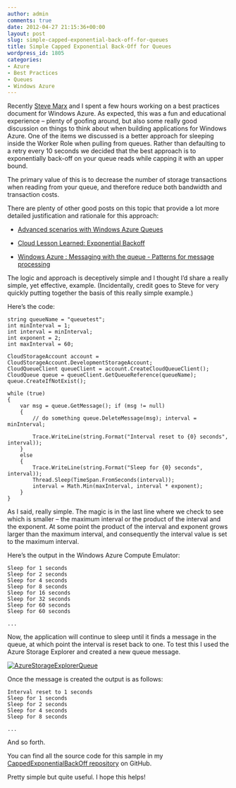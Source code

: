```yaml
---
author: admin
comments: true
date: 2012-04-27 21:15:36+00:00
layout: post
slug: simple-capped-exponential-back-off-for-queues
title: Simple Capped Exponential Back-Off for Queues
wordpress_id: 1805
categories:
- Azure
- Best Practices
- Queues
- Windows Azure
---
```


Recently [Steve Marx](http://blog.smarx.com/) and I spent a few hours working on a best practices document for Windows Azure. As expected, this was a fun and educational experience – plenty of goofing around, but also some really good discussion on things to think about when building applications for Windows Azure. One of the items we discussed is a better approach for sleeping inside the Worker Role when pulling from queues. Rather than defaulting to a retry every 10 seconds we decided that the best approach is to exponentially back-off on your queue reads while capping it with an upper bound.

The primary value of this is to decrease the number of storage transactions when reading from your queue, and therefore reduce both bandwidth and transaction costs.

There are plenty of other good posts on this topic that provide a lot more detailed justification and rationale for this approach:

* [Advanced scenarios with Windows Azure Queues](http://www.developerfusion.com/article/120619/advanced-scenarios-with-windows-azure-queues/)  

* [Cloud Lesson Learned: Exponential Backoff](http://geekswithblogs.net/hroggero/archive/2011/05/26/cloud-lesson-learned-exponential-backoff.aspx)  

* [Windows Azure : Messaging with the queue - Patterns for message processing](http://programming4.us/desktop/2910.aspx)

The logic and approach is deceptively simple and I thought I’d share a really simple, yet effective, example. (Incidentally, credit goes to Steve for very quickly putting together the basis of this really simple example.)

Here’s the code:
	
	string queueName = "queuetest";
	int minInterval = 1; 
	int interval = minInterval;
	int exponent = 2; 
	int maxInterval = 60;
	
	CloudStorageAccount account = CloudStorageAccount.DevelopmentStorageAccount; 
	CloudQueueClient queueClient = account.CreateCloudQueueClient(); 
	CloudQueue queue = queueClient.GetQueueReference(queueName); 
	queue.CreateIfNotExist();
	        
	while (true)
	{
	    var msg = queue.GetMessage(); if (msg != null)
	    { 
	        // do something queue.DeleteMessage(msg); interval = minInterval;
	                
	        Trace.WriteLine(string.Format("Interval reset to {0} seconds", interval));
	    }
	    else 
	    { 
	        Trace.WriteLine(string.Format("Sleep for {0} seconds", interval)); 
	        Thread.Sleep(TimeSpan.FromSeconds(interval)); 
	        interval = Math.Min(maxInterval, interval * exponent);
	    }
	}

As I said, really simple. The magic is in the last line where we check to see which is smaller – the maximum interval or the product of the interval and the exponent. At some point the product of the interval and exponent grows larger than the maximum interval, and consequently the interval value is set to the maximum interval.

Here’s the output in the Windows Azure Compute Emulator:
    
	Sleep for 1 seconds 
	Sleep for 2 seconds 
	Sleep for 4 seconds 
	Sleep for 8 seconds 
	Sleep for 16 seconds 
	Sleep for 32 seconds 
	Sleep for 60 seconds 
	Sleep for 60 seconds 

	...

Now, the application will continue to sleep until it finds a message in the queue, at which point the interval is reset back to one. To test this I used the Azure Storage Explorer and created a new queue message.

[![AzureStorageExplorerQueue](https://wadewegner.blob.core.windows.net/wordpress/2012/04/AzureStorageExplorerQueue_thumb.jpg)](https://wadewegner.blob.core.windows.net/wordpress/2012/04/AzureStorageExplorerQueue.jpg)

Once the message is created the output is as follows:
    
	Interval reset to 1 seconds 
	Sleep for 1 seconds
	Sleep for 2 seconds
	Sleep for 4 seconds
	Sleep for 8 seconds

	...

And so forth.

You can find all the source code for this sample in my [CappedExponentialBackOff repository](https://github.com/wadewegner/CappedExponentialBackOff) on GitHub.

Pretty simple but quite useful. I hope this helps!